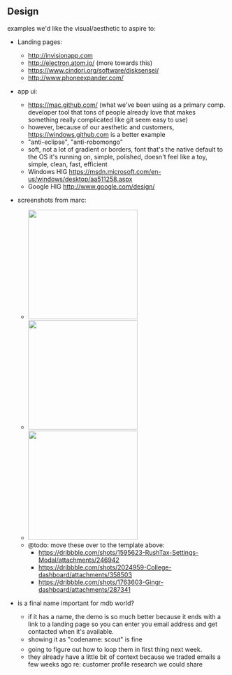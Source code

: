 ## Design

examples we'd like the visual/aesthetic to aspire to:

- Landing pages:
  - http://invisionapp.com
  - http://electron.atom.io/ (more towards this)
  - https://www.cindori.org/software/disksensei/
  - http://www.phoneexpander.com/
- app ui:
  - https://mac.github.com/ (what we've been using as a primary comp. developer tool that tons of people already love that makes something really complicated like git seem easy to use)
  - however, because of our aesthetic and customers, https://windows.github.com is a better example
  - "anti-eclipse", "anti-robomongo"
  - soft, not a lot of gradient or borders, font that's the native default to the OS it's running on, simple, polished, doesn't feel like a toy, simple, clean, fast, efficient
  - Windows HIG https://msdn.microsoft.com/en-us/windows/desktop/aa511258.aspx
  - Google HIG http://www.google.com/design/

- screenshots from marc:
  <ul class="list-inline list-unstyled">
    <li>
      <a href="https://dribbble.com/shots/1526280-Paypal-Redesign/attachments/231120" target="_blank">
        <img src="https://d13yacurqjgara.cloudfront.net/users/44485/screenshots/1526280/attachments/231120/real-with-interaction.jpg" height="250" />
      </a>
    </li>
    <li>
      <a href="https://dribbble.com/shots/1315388-Dashboard-Web-App-Product-UI-Design-Job-Summary/attachments/184703" target="_blank">
        <img src="https://d13yacurqjgara.cloudfront.net/users/44126/screenshots/1315388/attachments/184703/job-summary.png" height="250" />
      </a>
    </li>
    <li>
      <a href="https://dribbble.com/shots/1051180-Bills-Bills-Bills/attachments/128358" target="_blank">
        <img src="https://d13yacurqjgara.cloudfront.net/users/78637/screenshots/1051180/attachments/128358/Bills_Bills_Bills_Bigger.jpg" height="250" />
      </a>
    </li>


  </ul>

  - @todo: move these over to the template above:
    - https://dribbble.com/shots/1595623-RushTax-Settings-Modal/attachments/246942
    - https://dribbble.com/shots/2024959-College-dashboard/attachments/358503
    - https://dribbble.com/shots/1763603-Gingr-dashboard/attachments/287341


- is a final name important for mdb world?
  - if it has a name, the demo is so much better because it ends with a link to a landing page so you can enter you email address and get contacted when it's available.
  - showing it as "codename: scout" is fine
  - going to figure out how to loop them in first thing next week.
  - they already have a little bit of context because we traded emails a few weeks ago re: customer profile research we could share
